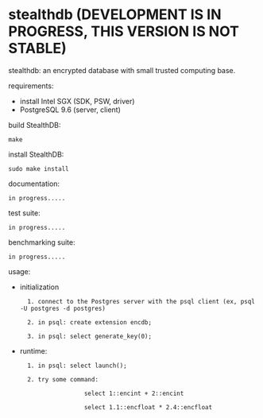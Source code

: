 # stealthdb (DEVELOPMENT IS IN PROGRESS, THIS VERSION IS NOT STABLE)
stealthdb: an encrypted database with small trusted computing base.

requirements:
- install Intel SGX (SDK, PSW, driver)
- PostgreSQL 9.6 (server, client)

build StealthDB:

    make

install StealthDB:

    sudo make install

documentation:

    in progress.....

test suite:

    in progress.....

benchmarking suite:

    in progress.....

usage:
- initialization

        1. connect to the Postgres server with the psql client (ex, psql -U postgres -d postgres)

        2. in psql: create extension encdb;
        
        3. in psql: select generate_key(0);

- runtime:
        
        1. in psql: select launch();
        
        2. try some command: 
        
                        select 1::encint + 2::encint
                        
                        select 1.1::encfloat * 2.4::encfloat
